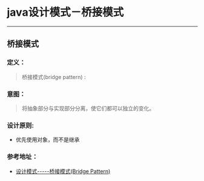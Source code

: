 # java设计模式－桥接模式

---

## 桥接模式

### 定义：

> 桥接模式(bridge pattern) :


### 意图：
> 将抽象部分与实现部分分离，使它们都可以独立的变化。

### 设计原则:

- 优先使用对象，而不是继承
  

### 参考地址：

- [设计模式-----桥接模式(Bridge Pattern)](http://blog.csdn.net/jason0539/article/details/22568865)